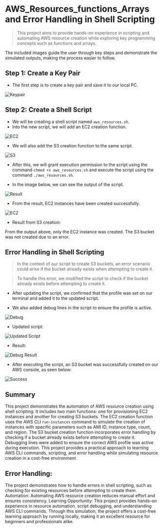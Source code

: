 # AWS_Resources_functions_Arrays and Error Handling in Shell Scripting

> This project aims to provide hands-on experience in scripting and automating AWS resource creation while exploring key programming concepts such as functions and arrays.

The included images guide the user through key steps and demonstrate the simulated outputs, making the process easier to follow.

## Step 1: Create a Key Pair

- The first step is to create a key pair and save it to our local PC.

![Keypair](./img/1.%20Keypair.png)

## Step 2: Create a Shell Script

- We will be creating a shell script named `aws_resources.sh`.
- Into the new script, we will add an EC2 creation function.

![EC2](./img/2.%20EC2%20B.png)

- We will also add the S3 creation function to the same script.

![S3](./img/3.%20S3%20B.png)

- After this, we will grant execution permission to the script using the command `chmod +x aws_resources.sh` and execute the script using the command `./aws_resources.sh`.

- In the image below, we can see the output of the script.

![Result](./img/4.%20result.png)

- From the result, EC2 instances have been created successfully.

![EC2](./img/5,%20EC2%20CREARED%20B.png)

- Result from S3 creation:

From the output above, only the EC2 instance was created. The S3 bucket was not created due to an error.

## Error Handling in Shell Scripting

> In the context of our script to create S3 buckets, an error scenario could arise if the bucket already exists when attempting to create it.

> To handle this error, we modified the script to check if the bucket already exists before attempting to create it.

- After updating the script, we confirmed that the profile was set on our terminal and added it to the updated script.

- We also added debug lines in the script to ensure the profile is active.

![Debug](./img/9.%20debug%201.png)

- Updated script:

![Updated Script](./img/8b.%20upsated%20s3%20script.png)
- Result:

![Debug Result](./img/10.%20debug%202.png)

- After executing the script, an S3 bucket was successfully created on our AWS console, as seen below:

![Success](./img/11.%20success.png)

## Summary

This project demonstrates the automation of AWS resource creation using shell scripting. It includes two main functions: one for provisioning EC2 instances and another for creating S3 buckets. The EC2 creation function uses the AWS CLI `run-instances` command to simulate the creation of instances with specific parameters such as AMI ID, instance type, count, and region. The S3 bucket creation function incorporates error handling by checking if a bucket already exists before attempting to create it. Debugging lines were added to ensure the correct AWS profile was active during execution. This project provides a practical approach to learning AWS CLI commands, scripting, and error handling while simulating resource creation in a cost-free environment.

## Error Handling: 
The project demonstrates how to handle errors in shell scripting, such as checking for existing resources before attempting to create them.
Automation: Automating AWS resource creation reduces manual effort and ensures consistency.
Learning Opportunity: This project provides hands-on experience in resource automation, script debugging, and understanding AWS CLI commands.
Through this simulation, the project offers a cost-free learning approach by running locally, making it an excellent resource for beginners and professionals alike.